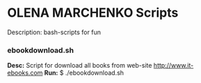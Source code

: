 # OLENA MARCHENKO Scripts 

Description:  bash-scripts for fun

### ebookdownload.sh

**Desc:** Script for download all books from web-site http://www.it-ebooks.com
**Run:** $ ./ebookdownload.sh
